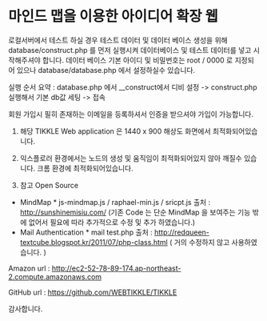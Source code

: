 # 마인드 맵을 이용한 아이디어 확장 웹


로컬서버에서 테스트 하실 경우 테스트 데이터 및 데이터 베이스 생성을 위해 database/construct.php 를 먼저 실행시켜 데이터베이스 및 테스트 데이터를 넣고 시작해주셔야 합니다. 
데이터 베이스 기본 아이디 및 비밀번호는 root / 0000 로 지정되어 있으나 database/database.php 에서 설정하실수 있습니다.

실행 순서 요약 : database.php 에서 __construct에서 디비 설정 -> construct.php 실행해서 기본 db값 세팅 -> 접속

회원 가입시 필히 존재하는 이메일을 등록하셔서 인증을 받으셔야 가입이 가능합니다.

1. 해당 TIKKLE Web application 은 1440 x 900 해상도 화면에서 최적화되어있습니다.

2. 익스플로러 환경에서는 노드의 생성 및 움직임이 최적화되어있지 않아 깨질수 있습니다.
   크롬 환경에 최적화되어있습니다.

3. 참고 Open Source 
- MindMap * js-mindmap.js / raphael-min.js / sricpt.js 출처 : http://sunshinemisiu.com/ (기존 Code 는 단순 MindMap 을 보여주는 기능 밖에 없어서 필요에 따라 추가적으로 수정 및 추가 하였습니다.)
- Mail Authentication * mail test.php 출처 : http://redqueen-textcube.blogspot.kr/2011/07/php-class.html ( 거의 수정하지 않고 사용하였습니다. )


Amazon url : http://ec2-52-78-89-174.ap-northeast-2.compute.amazonaws.com

GitHub url : https://github.com/WEBTIKKLE/TIKKLE

감사합니다.
